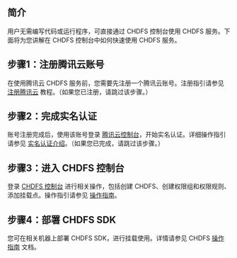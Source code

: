 ## 简介

用户无需编写代码或运行程序，可直接通过 CHDFS 控制台使用 CHDFS 服务。下面将为您讲解在 CHDFS 控制台中如何快速使用 CHDFS 服务。

## 步骤1：注册腾讯云账号
在使用腾讯云 CHDFS 服务前，您需要先注册一个腾讯云账号。注册指引请参见 [注册腾讯云](https://intl.cloud.tencent.com/document/product/378/17985) 教程。（如果您已注册，请跳过该步骤。）

## 步骤2：完成实名认证

账号注册完成后，使用该账号登录 [腾讯云控制台](https://console.cloud.tencent.com/)，开始实名认证。详细操作指引请参见 [实名认证介绍](https://intl.cloud.tencent.com/document/product/378/3629)。（如果您已完成，请跳过该步骤。）

## 步骤3：进入 CHDFS 控制台
登录 [CHDFS 控制台](https://console.cloud.tencent.com/chdfs) 进行相关操作，包括创建 CHDFS、创建权限组和权限规则、添加挂载点。操作指引请参见 [操作指南](https://intl.cloud.tencent.com/document/product/1106/41953)。

## 步骤4：部署 CHDFS SDK
您可在相关机器上部署 CHDFS SDK，进行挂载使用。详情请参见 CHDFS [操作指南](https://intl.cloud.tencent.com/document/product/1106/41953) 文档。




